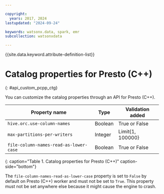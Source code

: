 ```yaml
---

copyright:
  years: 2017, 2024
lastupdated: "2024-09-24"

keywords: watsonx.data, spark, emr
subcollection: watsonxdata

---
```


{{site.data.keyword.attribute-definition-list}}

# Catalog properties for Presto (C++)
{: #api_custom_pcpp_ctg}

You can customize the catalog properties through an API for Presto (C++).

| Property name | Type | Validation added |
| --- | --- | --- |
| `hive.orc.use-column-names` | Boolean | True or False |
| `max-partitions-per-writers` | Integer | Limit{1, 100000} |
| `file-column-names-read-as-lower-case` | Boolean | True or False |
{: caption="Table 1. Catalog properties for Presto (C++)" caption-side="bottom"}

The `file-column-names-read-as-lower-case` property is set to `False` by default on Presto (C++) worker and must not be set to `True`. This property must not be set anywhere else because it might cause the engine to crash.
